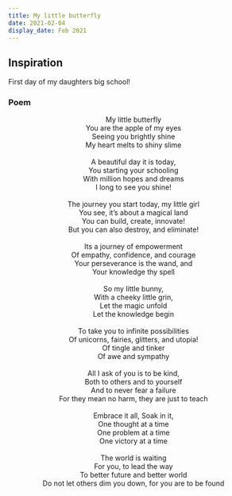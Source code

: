 ```yaml
---
title: My little butterfly
date: 2021-02-04
display_date: Feb 2021
---
```


## Inspiration
First day of my daughters big school!

### Poem

<center>My little butterfly </center>
<center>You are the apple of my eyes </center>
<center>Seeing you brightly shine </center>
<center>My heart melts to shiny slime </center>
<center><br></center>
<center>A beautiful day it is today,</center>
<center>You starting your schooling</center>
<center>With million hopes and dreams</center>
<center>I long to see you shine!</center>
<center><br></center>
<center>The journey you start today, my little girl</center>
<center>You see, it’s about a magical land </center>
<center>You can build, create, innovate!</center>
<center>But you can also destroy, and eliminate!</center>
<center><br></center>
<center>Its a journey of empowerment</center>
<center>Of empathy, confidence, and courage </center>
<center>Your perseverance is the wand, and </center>
<center>Your knowledge thy spell </center>
<center><br></center>
<center>So my little bunny,</center>
<center>With a cheeky little grin,</center>
<center>Let the magic unfold </center>
<center>Let the knowledge begin</center>
<center><br></center>
<center>To take you to infinite possibilities </center>
<center>Of unicorns, fairies, glitters, and utopia!</center>
<center>Of tingle and tinker</center>
<center>Of awe and sympathy </center>
<center><br></center>
<center>All I ask of you is to be kind,</center>
<center>Both to others and to yourself </center>
<center>And to never fear a failure</center>
<center>For they mean no harm, they are just to teach </center>
<center><br></center>
<center>Embrace it all, Soak in it,</center>
<center>One thought at a time</center>
<center>One problem at a time</center>
<center>One victory at a time</center>
<center><br></center>
<center>The world is waiting</center>
<center>For you, to lead the way</center>
<center>To better future and better world</center>
<center>Do not let others dim you down, for you are to be found</center>
